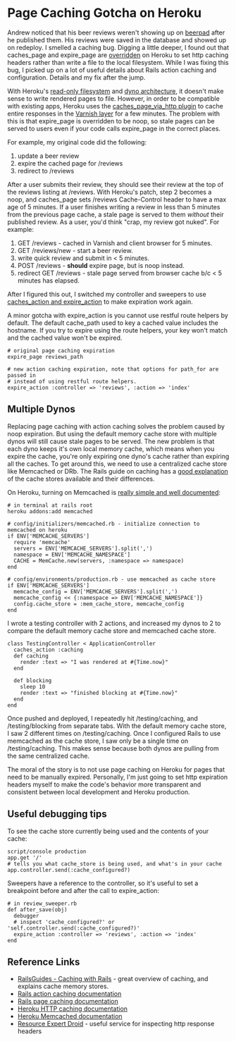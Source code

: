 # Page Caching Gotcha on Heroku

Andrew noticed that his beer reviews weren't showing up on
[beerpad](http://beerpad.heroku.com/) after he published them. His reviews
were saved in the database and showed up on redeploy. I smelled a caching bug.
Digging a little deeper, I found out that caches_page and expire_page are
[overridden](http://github.com/ricardochimal/rails/commit/ecd52a0f6b841d8a84f95fddff1ae4c774e4440e)
on Heroku to set http caching headers rather than write a file to the local
filesystem. While I was fixing this bug, I picked up on a lot of useful
details about Rails action caching and configuration. Details and my fix after
the jump.

With Heroku's [read-only
filesystem](http://docs.heroku.com/constraints#read-only-filesystem) and [dyno
architecture](http://heroku.com/how/architecture), it doesn't make sense to
write rendered pages to file. However, in order to be compatible with existing
apps, Heroku uses the [caches_page_via_http
plugin](http://github.com/pedro/caches_page_via_http) to cache entire
responses in the [Varnish layer](http://docs.heroku.com/http-caching) for a
few minutes. The problem with this is that expire_page is overridden to be
noop, so stale pages can be served to users even if your code calls
expire_page in the correct places.

For example, my original code did the following:

1. update a beer review
2. expire the cached page for /reviews
3. redirect to /reviews

After a user submits their review, they should see their review at the top of
the reviews listing at /reviews. With Heroku's patch, step 2 becomes a noop,
and caches_page sets /reviews Cache-Control header to have a max age of 5
minutes. If a user finishes writing a review in less than 5 minutes from the
previous page cache, a stale page is served to them *without* their published
review.  As a user, you'd think "crap, my review got nuked".  For example:

1. GET /reviews - cached in Varnish and client browser for 5 minutes.
2. GET /reviews/new - start a beer review.
3. write quick review and submit in < 5 minutes.
4. POST /reviews - **should** expire page, but is noop instead.
5. redirect GET /reviews - stale page served from browser cache b/c < 5 minutes has elapsed.

After I figured this out, I switched my controller and sweepers to use
[caches_action and
expire_action](http://api.rubyonrails.org/classes/ActionController/Caching/Actions.html)
to make expiration work again.

A minor gotcha with expire_action is you cannot use restful route helpers by
default. The default cache_path used to key a cached value includes the
hostname. If you try to expire using the route helpers, your key won't match
and the cached value won't be expired.

    # original page caching expiration
    expire_page reviews_path

    # new action caching expiration, note that options for path_for are passed in
    # instead of using restful route helpers.
    expire_action :controller => 'reviews', :action => 'index'

## Multiple Dynos ##

Replacing page caching with action caching solves the problem caused by noop
expiration. But using the default memory cache store with multiple dynos will
still cause stale pages to be served. The new problem is that each dyno keeps
it's own local memory cache, which means when you expire the cache, you're
only expiring one dyno's cache rather than expiring all the caches. To get
around this, we need to use a centralized cache store like Memcached or DRb.
The Rails guide on caching has a [good
explanation](http://guides.rubyonrails.org/caching_with_rails.html#cache-stores)
of the cache stores available and their differences.

On Heroku, turning on Memcached is [really simple and well
documented](http://docs.heroku.com/memcached):

    # in terminal at rails root
    heroku addons:add memcached

    # config/initializers/memcached.rb - initialize connection to memcached on heroku
    if ENV['MEMCACHE_SERVERS']
      require 'memcache'
      servers = ENV['MEMCACHE_SERVERS'].split(',')
      namespace = ENV['MEMCACHE_NAMESPACE']
      CACHE = MemCache.new(servers, :namespace => namespace)
    end

    # config/environments/production.rb - use memcached as cache store
    if ENV['MEMCACHE_SERVERS']
      memcache_config = ENV['MEMCACHE_SERVERS'].split(',')
      memcache_config << {:namespace => ENV['MEMCACHE_NAMESPACE']}
      config.cache_store = :mem_cache_store, memcache_config
    end

I wrote a testing controller with 2 actions, and increased my dynos to 2 to
compare the default memory cache store and memcached cache store.

    class TestingController < ApplicationController
      caches_action :caching
      def caching
        render :text => "I was rendered at #{Time.now}"
      end

      def blocking
        sleep 10
        render :text => "finished blocking at #{Time.now}"
      end
    end

Once pushed and deployed, I repeatedly hit /testing/caching, and
/testing/blocking from separate tabs. With the default memory cache store, I
saw 2 different times on /testing/caching. Once I configured Rails to use
memcached as the cache store, I saw only be a single time on /testing/caching.
This makes sense because both dynos are pulling from the same centralized
cache.

The moral of the story is to not use page caching on Heroku for pages that
need to be manually expired. Personally, I'm just going to set http expiration
headers myself to make the code's behavior more transparent and consistent
between local development and Heroku production.

## Useful debugging tips ##

To see the cache store currently being used and the contents of your cache:

    script/console production
    app.get '/'
    # tells you what cache_store is being used, and what's in your cache
    app.controller.send(:cache_configured?)

Sweepers have a reference to the controller, so it's useful to set a
breakpoint before and after the call to expire_action:

    # in review_sweeper.rb
    def after_save(obj)
      debugger
      # inspect 'cache_configured?' or 'self.controller.send(:cache_configured?)'
      expire_action :controller => 'reviews', :action => 'index'
    end

## Reference Links ##

* [RailsGuides - Caching with Rails](http://guides.rubyonrails.org/caching_with_rails.html) - great overview of caching, and explains cache memory stores.
* [Rails action caching documentation](http://api.rubyonrails.org/classes/ActionController/Caching/Actions.html)
* [Rails page caching documentation](http://api.rubyonrails.org/classes/ActionController/Caching/Pages.html)
* [Heroku HTTP caching documentation](http://docs.heroku.com/http-caching)
* [Heroku Memcached documentation](http://docs.heroku.com/memcached)
* [Resource Expert Droid](http://redbot.org/) - useful service for inspecting http response headers
